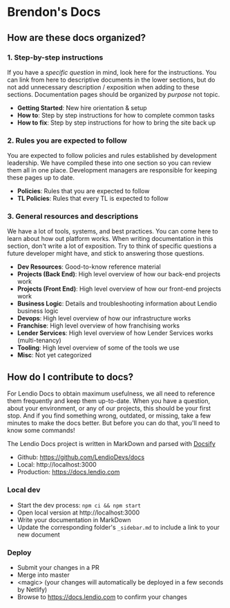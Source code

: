 # Brendon's Docs

## How are these docs organized?


### 1. Step-by-step instructions

If you have a _specific question_ in mind, look here for the instructions. You can link from here to descriptive documents in the lower sections, but do not add unnecessary description / exposition when adding to these sections. Documentation pages should be organized by _purpose_ not topic.

- **Getting Started**: New hire orientation & setup
- **How to**: Step by step instructions for how to complete common tasks
- **How to fix**: Step by step instructions for how to bring the site back up


### 2. Rules you are expected to follow

You are expected to follow policies and rules established by development leadership. We have compiled these into one section so you can review them all in one place. Development managers are responsible for keeping these pages up to date.

- **Policies**: Rules that you are expected to follow
- **TL Policies**: Rules that every TL is expected to follow


### 3. General resources and descriptions

We have a lot of tools, systems, and best practices. You can come here to learn about how out platform works. When writing documentation in this section, don't write a lot of exposition. Try to think of specific questions a future developer might have, and stick to answering those questions.

- **Dev Resources**: Good-to-know reference material
- **Projects (Back End)**: High level overview of how our back-end projects work
- **Projects (Front End)**: High level overview of how our front-end projects work
- **Business Logic**: Details and troubleshooting information about Lendio business logic
- **Devops**: High level overview of how our infrastructure works
- **Franchise**: High level overview of how franchising works
- **Lender Services**: High level overview of how Lender Services works (multi-tenancy)
- **Tooling**: High level overview of some of the tools we use
- **Misc**: Not yet categorized


## How do I contribute to docs?

For Lendio Docs to obtain maximum usefulness, we all need to reference them frequently and keep them up-to-date. When you have a question, about your environment, or any of our projects, this should be your first stop. And if you find something wrong, outdated, or missing, take a few minutes to make the docs better. But before you can do that, you'll need to know some commands!

The Lendio Docs project is written in MarkDown and parsed with [Docsify](https://docsify.js.org/#/)

+ Github: https://github.com/LendioDevs/docs
+ Local: http://localhost:3000
+ Production: https://docs.lendio.com

### Local dev

- Start the dev process: `npm ci && npm start`
- Open local version at http://localhost:3000
- Write your documentation in MarkDown
- Update the corresponding folder's `_sidebar.md` to include a link to your new document


### Deploy

- Submit your changes in a PR
- Merge into master
- &lt;magic> (your changes will automatically be deployed in a few seconds by Netlify)
- Browse to https://docs.lendio.com to confirm your changes
